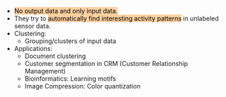 
- <mark style="background: #FFB86CA6;">No output data and only input data.</mark>
- They try to <mark style="background: #FFB86CA6;">automatically find interesting activity patterns</mark> in unlabeled sensor data.
- Clustering: 
	- Grouping/clusters of input data
- Applications:
	- Document clustering
	- Customer segmentation in CRM (Customer Relationship Management)
	- Bioinformatics: Learning motifs
	- Image Compression: Color quantization